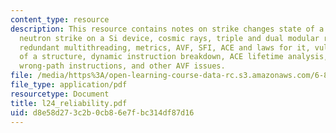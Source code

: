 ```yaml
---
content_type: resource
description: This resource contains notes on strike changes state of a single bit,
  neutron strike on a Si device, cosmic rays, triple and dual modular redundancy,
  redundant multithreading, metrics, AVF, SFI, ACE and laws for it, vulnerability
  of a structure, dynamic instruction breakdown, ACE lifetime analysis, coping with
  wrong-path instructions, and other AVF issues.
file: /media/https%3A/open-learning-course-data-rc.s3.amazonaws.com/6-823-computer-system-architecture-fall-2005/d8e58d273c2b0cb86e7fbc314df87d16_l24_reliability.pdf
file_type: application/pdf
resourcetype: Document
title: l24_reliability.pdf
uid: d8e58d27-3c2b-0cb8-6e7f-bc314df87d16
---
```

